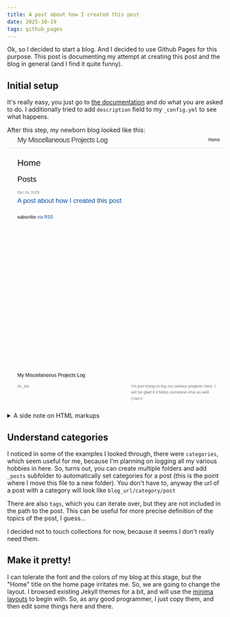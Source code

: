 ```yaml
---
title: A post about how I created this post
date: 2025-10-19
tags: github_pages
---
```


Ok, so I decided to start a blog. And I decided to use Github Pages for this purpose. This post is documenting my attempt at creating this post and the blog in general (and I find it quite funny).

## Initial setup
It's really easy, you just go to [the documentation](https://docs.github.com/en/pages/quickstart) and do what you are asked to do.
I additionally tried to add ``description`` field to my ``_config.yml`` to see what happens.

After this step, my newborn blog looked like this:
<img src="../images/my_blog_screenshot_2025-10-19_13:30.png"/>

<details>
    <summary>A side note on HTML markups</summary>
    <p>To add an image to the post, you can:</p>
    <ol>
    <li>Create a folder <code>images</code> in the repo and add an image there</li>
    <li>Add an image with <code>&lt;img src=&quot;relative-path-to-images/your-image-file&quot;/&gt;</code></li>
    </ol>
    <p>To create a toggle use:</p>
    <pre><code>`<span class="javascript"></span>``<span class="javascript">
    &lt;details&gt;
      <span class="xml"><span class="hljs-tag">&lt;<span class="hljs-name">summary</span>&gt;</span>A side note on HTML markups<span class="hljs-tag">&lt;/<span class="hljs-name">summary</span>&gt;</span></span>
      And here is how you <span class="hljs-keyword">do</span> it
    &lt;<span class="hljs-regexp">/details&gt;
    </span></span>``<span class="javascript"><span class="hljs-regexp"></span></span>`
    </code></pre>
  <p>And, apparently, you can not use markdown inside the markup part, so if you are not fluent in HTML, use a converter like this one: https://markdowntohtml.com/</p>
</details>

## Understand categories
I noticed in some of the examples I looked through, there were ``categories``, which seem useful for me, because I'm planning on logging all my various hobbies in here. So, turns out, you can create multiple folders and add ``_posts`` subfolder to automatically set categories for a post (this is the point where I move this file to a new folder). You don't have to, anyway the url of a post with a category will look like ``blog_url/category/post``

There are also ``tags``, which you can iterate over, but they are not included in the path to the post. This can be useful for more precise definition of the topics of the post, I guess...

I decided not to touch collections for now, because it seems I don't really need them.

## Make it pretty!
I can tolerate the font and the colors of my blog at this stage, but the "Home" title on the home page irritates me. So, we are going to change the layout. I browsed existing Jekyll themes for a bit, and will use the [minima layouts](https://github.com/jekyll/minima/tree/master/_layouts) to begin with. So, as any good programmer, I just copy them, and then edit some things here and there.
